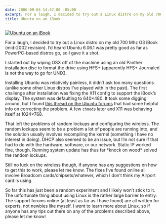 ```yaml
---
date: 2006-09-04 14:47:00 -05:00
excerpt: For a laugh, I decided to try out a Linux distro on my old 700 Mhz G3 iBook (mid-2002 revision).
title: Ubuntu on an iBook
---
```


[![Ubuntu on an iBook](http://static.flickr.com/82/234103760_5043ae5fe8_m.jpg)](http://flickr.com/photos/jgarber/234103760/)

For a laugh, I decided to try out a Linux distro on my old 700 Mhz G3 iBook (mid-2002 revision). I’d heard Ubuntu 6.06.1 was pretty good as far as PowerPC-based distros go, so I gave it a shot.

I started out by wiping OSX off of the machine using an old Panther installation disc to format the drive using HFS+ (apparently HFS+ Journaled is not the way to go for UNIX).

Installing Ubuntu was relatively painless, it didn’t ask too many questions (unlike some other Linux distros I’ve played with in the past). The first challenge after installation was fixing the X11 config to support the iBook’s display. The system was defaulting to 640×480. It took some digging around, but I found [this thread on the Ubuntu forums](http://www.ubuntuforums.org/showthread.php?t=231279) that had some helpful info on correcting the problem. A few `chmod`s later and X11 was behaving itself at 1024×768.

That left the problems of random lockups and configuring the wireless. The random lockups seem to be a problem a lot of people are running into, and the solution usually involves recompiling the kernel (something I have no interest in doing). DHCP also seemed to be an issue, but I’m not sure if that had to do with the hardware, software, or our network. Static IP worked fine, though. Running system update has thus far \*knock on wood\* solved the random lockups.

Still no luck on the wireless though, if anyone has any suggestions on how to get this to work, please let me know. The fixes I’ve found online all involve Broadcom cards/chipsets/whatever, which I don’t think my Airport card is using.

So far this has just been a random experiment and I likely won’t stick to it. The unfortunate thing about using Linux is the rather large barrier to entry. The support forums online (at least as far as I have found) are all written for experts, not newbies like myself. I _want_ to learn more about Linux, so if anyone has any tips out there on any of the problems described above, please let me know!